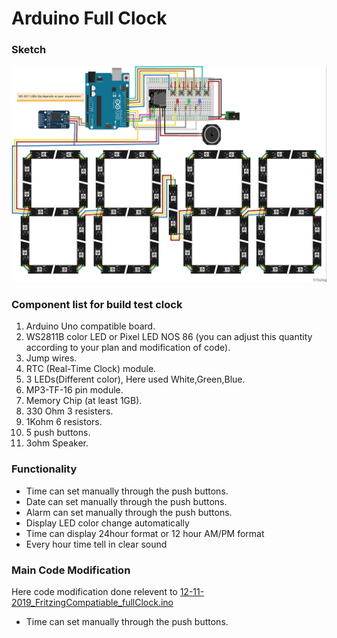 # Arduino Full Clock
### **Sketch** 
![Arduino Full Clock](https://raw.githubusercontent.com/networkdisa/Full-Functional-Clock-Arduino/master/fritzing%20sketch_bb.jpg)

### **Component list for build test clock** 
<ol>
  <li>Arduino Uno compatible board.</li>
  <li>WS2811B color LED or Pixel LED NOS 86 (you can adjust this quantity according to your plan and modification of code).</li>
  <li>Jump wires.</li>
  <li>RTC (Real-Time Clock) module.</li>
  <li>3 LEDs(Different color), Here used White,Green,Blue.</li>
  <li>MP3-TF-16 pin module.</li>
  <li>Memory Chip (at least 1GB).</li>
  <li>330 Ohm 3 resisters.</li>
  <li>1Kohm 6 resistors.</li>
  <li>5 push buttons.</li>
  <li>3ohm Speaker.</li>
</ol>

### **Functionality** 
  <ul>
    <li>Time can set manually through the push buttons.</li>
    <li>Date can set manually through the push buttons.</li>
    <li>Alarm can set manually through the push buttons.</li>
    <li>Display LED color change automatically</li>
    <li>Time can display 24hour format or 12 hour AM/PM format</li>
    <li>Every hour time tell in clear sound</li>
  </ul>

### **Main Code Modification** 
Here code modification done relevent to [12-11-2019_FritzingCompatiable_fullClock.ino](https://github.com/networkdisa/Full-Functional-Clock-Arduino/blob/master/12-11-2019_FritzingCompatiable_fullClock.ino "compatiable file")

<ul>
    <li>Time can set manually through the push buttons.</li>
</ul>
